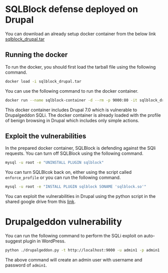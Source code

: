 # SQLBlock defense deployed on Drupal

You can download an already setup docker container from the below link
[sqlblock_drupal.tar](https://drive.google.com/drive/folders/1sJslTelkODYPgtIoTWXD_lI-ws3kjLom)

## Running the docker
To run the docker, you should first load the tarball file using the following command.
```bash
docker load -i sqlblock_drupal.tar
```

You can use the following command to run the docker container.
```bash
docker run --name sqlblock-container -d --rm -p 9000:80 -it sqlblock_drupal
```

This docker container includes Drupal 7.0 which is vulnerable to Drupalgeddon SQLi. The docker container is already loaded with the profile of benign browsing in Drupal which includes only simple actions.


## Exploit the vulnerabilities

In the prepared docker container, SQLBlock is defending against the SQli requests. You can turn off SQLBlock using the following command.
```bash
mysql -u root -e "UNINSTALL PLUGIN sqlblock"
```

You can turn SQLBlcok back on, either using the script called `enforce_profile` or you can run the following command.
```bash
mysql -u root -e "INSTALL PLUGIN sqlblock SONAME 'sqlblock.so'"
```

You can exploit the vulnerabilities in Drupal using the python script in the shared google drive from this [link](https://drive.google.com/drive/folders/1sJslTelkODYPgtIoTWXD_lI-ws3kjLom).

# Drupalgeddon vulnerability
You can run the following command to perform the SQLi exploit on auto-suggest plugin in WordPress.
```bash
python ./drupalgeddon.py -t http://localhost:9000 -u admin1 -p admin1
```

The above command will create an admin user with username and password of `admin1`.
